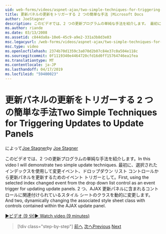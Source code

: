 ```yaml
---
uid: web-forms/videos/aspnet-ajax/two-simple-techniques-for-triggering-updates-to-update-panels
title: 更新パネルの更新をトリガーする 2 つの簡単な手法 |Microsoft Docs
author: JoeStagner
description: このビデオでは、2 つの更新プログラムの単純な手法を紹介します。 最初に、選択されたインデックスを使用して変更イベント、ドロップダウン リスト コントロールから、イベント三角関数として.
ms.author: riande
ms.date: 03/13/2008
ms.assetid: c844da8a-10e6-45c9-a9e2-331a3b8d3e03
msc.legacyurl: /web-forms/videos/aspnet-ajax/two-simple-techniques-for-triggering-updates-to-update-panels
msc.type: video
ms.openlocfilehash: 2374b70d1359c3a070d2b07c84e37c0a504e118c
ms.sourcegitcommit: 0f1119340e4464720cfd16d0ff15764746ea1fea
ms.translationtype: MT
ms.contentlocale: ja-JP
ms.lasthandoff: 04/17/2019
ms.locfileid: "59400023"
---
```

# <a name="two-simple-techniques-for-triggering-updates-to-update-panels"></a><span data-ttu-id="ed8d7-104">更新パネルの更新をトリガーする 2 つの簡単な手法</span><span class="sxs-lookup"><span data-stu-id="ed8d7-104">Two Simple Techniques for Triggering Updates to Update Panels</span></span>

<span data-ttu-id="ed8d7-105">によって[Joe Stagner](https://github.com/JoeStagner)</span><span class="sxs-lookup"><span data-stu-id="ed8d7-105">by [Joe Stagner](https://github.com/JoeStagner)</span></span>

<span data-ttu-id="ed8d7-106">このビデオでは、2 つの更新プログラムの単純な手法を紹介します。</span><span class="sxs-lookup"><span data-stu-id="ed8d7-106">In this video I will demonstrate two simple update techniques.</span></span> <span data-ttu-id="ed8d7-107">最初に、選択されたインデックスを使用して変更イベント、ドロップダウン リスト コントロールから更新パネルを更新するためのイベント トリガーとして。</span><span class="sxs-lookup"><span data-stu-id="ed8d7-107">First, using the selected index changed event from the drop down list control as an event trigger for updating update panels.</span></span> <span data-ttu-id="ed8d7-108">2 つ、AJAX 更新パネルに含まれるコントロールに関連付けられているスタイル シートのクラスを動的に変更します。</span><span class="sxs-lookup"><span data-stu-id="ed8d7-108">And two, dynamically changing the associated style sheet class with controls contained within the AJAX update panel.</span></span>

[<span data-ttu-id="ed8d7-109">&#9654;ビデオ (9 分)</span><span class="sxs-lookup"><span data-stu-id="ed8d7-109">&#9654; Watch video (9 minutes)</span></span>](https://channel9.msdn.com/Blogs/ASP-NET-Site-Videos/two-simple-techniques-for-triggering-updates-to-update-panels)

> [!div class="step-by-step"]
> <span data-ttu-id="ed8d7-110">[前へ](how-do-i-retrieve-values-from-server-side-ajax-controls.md)
> [次へ](use-aspnet-ajax-cascading-drop-down-control-to-access-a-database.md)</span><span class="sxs-lookup"><span data-stu-id="ed8d7-110">[Previous](how-do-i-retrieve-values-from-server-side-ajax-controls.md)
[Next](use-aspnet-ajax-cascading-drop-down-control-to-access-a-database.md)</span></span>

